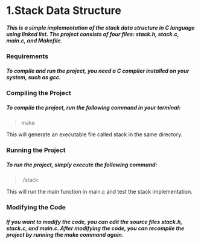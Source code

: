# 1.Stack Data Structure

##### This is a simple implementation of the stack data structure in C language using linked list. The project consists of four files: stack.h, stack.c, main.c, and Makefile.

### Requirements
##### To compile and run the project, you need a C compiler installed on your system, such as gcc.

### Compiling the Project
##### To compile the project, run the following command in your terminal:
> make
>
This will generate an executable file called stack in the same directory.

### Running the Project
##### To run the project, simply execute the following command:
> ./stack
>
This will run the main function in main.c and test the stack implementation.

### Modifying the Code
##### If you want to modify the code, you can edit the source files stack.h, stack.c, and main.c. After modifying the code, you can recompile the project by running the make command again.




